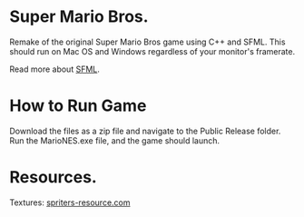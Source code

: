 # Super Mario Bros.

Remake of the original Super Mario Bros game using C++ and SFML. This should run on Mac OS and Windows regardless of your monitor's framerate.

Read more about [SFML](https://www.sfml-dev.org/tutorials/2.5/).

# How to Run Game
Download the files as a zip file and navigate to the Public Release folder. Run the MarioNES.exe file, and the game should launch.

# Resources.
Textures: [spriters-resource.com](https://www.spriters-resource.com/nes/supermariobros/)

